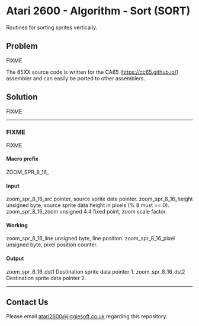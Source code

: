 # Atari 2600 - Algorithm - Sort (SORT)

Routines for sorting sprites vertically.


## Problem

FIXME

The 65XX source code is written for the CA65 (https://cc65.github.io/) assembler and can easily be ported to other assemblers.


## Solution

FIXME


---

### FIXME

FIXME

#### Macro prefix

ZOOM_SPR_8_16_

#### Input

zoom_spr_8_16_src       pointer, source sprite data pointer.
zoom_spr_8_16_height    unsigned byte, source sprite data height in pixels (% 8 must == 0).
zoom_spr_8_16_zoom      unsigned 4.4 fixed point, zoom scale factor.

#### Working

zoom_spr_8_16_line      unsigned byte, line position.
zoom_spr_8_16_pixel     unsigned byte, pixel position counter.

#### Output
zoom_spr_8_16_dst1       Destination sprite data pointer 1.
zoom_spr_8_16_dst2       Destination sprite data pointer 2.


---

## Contact Us

Please email atari2600@jigglesoft.co.uk regarding this repository.
